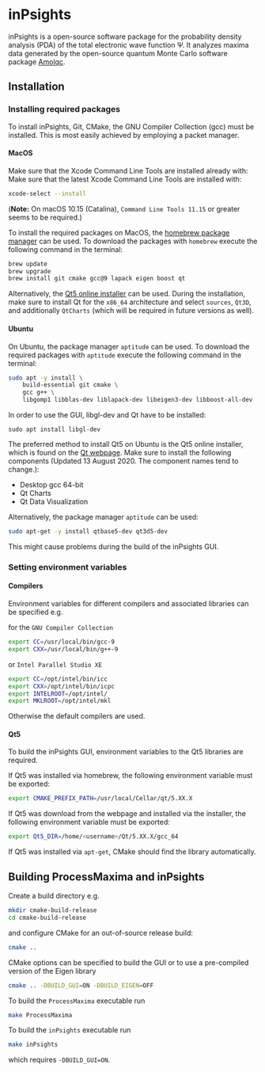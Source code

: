 # inPsights
inPsights is a open-source software package for the probability density analysis (PDA) of the total electronic wave function Ψ.
It analyzes maxima data generated by the open-source quantum Monte Carlo software package [Amolqc](https://github.com/luechow-group/Amolqc).

## Installation
### Installing required packages
To install inPsights, Git, CMake, the GNU Compiler Collection (gcc) must be installed. 
This is most easily achieved by employing a packet manager.

#### MacOS
Make sure that the Xcode Command Line Tools are installed already with: 
Make sure that the latest Xcode Command Line Tools are installed with: 
```bash
xcode-select --install
```
(**Note:** On macOS 10.15 (Catalina), `Command Line Tools 11.15` or greater seems to be required.)


To install the required packages on MacOS, the [homebrew package manager](https://brew.sh) can be used. 
To download the packages with `homebrew` execute the following command in the terminal:
```bash
brew update
brew upgrade
brew install git cmake gcc@9 lapack eigen boost qt
```

Alternatively, the [Qt5 online installer](https://www.qt.io/download-open-source) can be used.
During the installation, make sure to install Qt for the `x86_64` architecture 
and select `sources`, `Qt3D`, and additionally `QtCharts` (which will be required in future versions as well).


#### Ubuntu
On Ubuntu, the package manager `aptitude` can be used.
To download the required packages with `aptitude` execute the following command in the terminal:
```bash
sudo apt -y install \
    build-essential git cmake \
    gcc g++ \
    libgomp1 libblas-dev liblapack-dev libeigen3-dev libboost-all-dev
```

In order to use the GUI, libgl-dev and Qt have to be installed:
```
sudo apt install libgl-dev
```
The preferred method to install Qt5 on Ubuntu is the Qt5 online installer, which is found on the [Qt webpage](https://www.qt.io/download-qt-installer).
Make sure to install the following components (Updated 13 August 2020. The component names tend to change.):
   * Desktop gcc 64-bit
   * Qt Charts
   * Qt Data Visualization

Alternatively, the package manager `aptitude` can be used:
```bash
sudo apt-get -y install qtbase5-dev qt3d5-dev 
```
This might cause problems during the build of the inPsights GUI.

### Setting environment variables

#### Compilers
Environment variables for different compilers and associated libraries can be specified e.g. 

for the `GNU Compiler Collection`
```bash
export CC=/usr/local/bin/gcc-9
export CXX=/usr/local/bin/g++-9
```
or `Intel Parallel Studio XE`
```bash
export CC=/opt/intel/bin/icc
export CXX=/opt/intel/bin/icpc
export INTELROOT=/opt/intel/
export MKLROOT=/opt/intel/mkl
```
Otherwise the default compilers are used.

#### Qt5
To build the inPsights GUI, environment variables to the Qt5 libraries are required.

If Qt5 was installed via homebrew, the following environment variable must be exported:

```bash
export CMAKE_PREFIX_PATH=/usr/local/Cellar/qt/5.XX.X
```

If Qt5 was download from the webpage and installed via the installer, the following environment variable must be exported:
```bash
export Qt5_DIR=/home/<username>/Qt/5.XX.X/gcc_64
```

If Qt5 was installed via `apt-get`, CMake should find the library automatically.


## Building ProcessMaxima and inPsights

Create a build directory e.g.
```bash
mkdir cmake-build-release
cd cmake-build-release
```
and configure CMake for an out-of-source release build:
```bash
cmake ..
```
CMake options can be specified to build the GUI or to use a pre-compiled version of the Eigen library
```bash
cmake .. -DBUILD_GUI=ON -DBUILD_EIGEN=OFF
```

To build the `ProcessMaxima` executable run
```bash
make ProcessMaxima
```
To build the `inPsights` executable run
```bash
make inPsights
```
which requires `-DBUILD_GUI=ON`.

